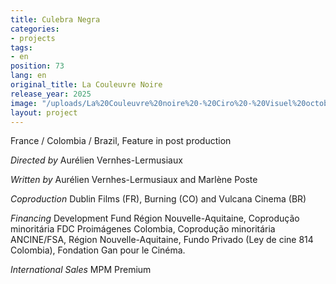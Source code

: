 ```yaml
---
title: Culebra Negra
categories:
- projects
tags:
- en
position: 73
lang: en
original_title: La Couleuvre Noire
release_year: 2025
image: "/uploads/La%20Couleuvre%20noire%20-%20Ciro%20-%20Visuel%20octobre%202024.jpg"
layout: project
---
```


France / Colombia / Brazil, Feature in post production

*Directed by*
Aurélien Vernhes-Lermusiaux

*Written by*
Aurélien Vernhes-Lermusiaux and Marlène Poste

*Coproduction*
Dublin Films (FR), Burning (CO) and Vulcana Cinema (BR)

*Financing*
Development Fund Région Nouvelle-Aquitaine, Coprodução minoritária FDC Proimágenes Colombia, Coprodução minoritária ANCINE/FSA, Région Nouvelle-Aquitaine, Fundo Privado (Ley de cine 814 Colombia), Fondation Gan pour le Cinéma.

*International Sales*
MPM Premium